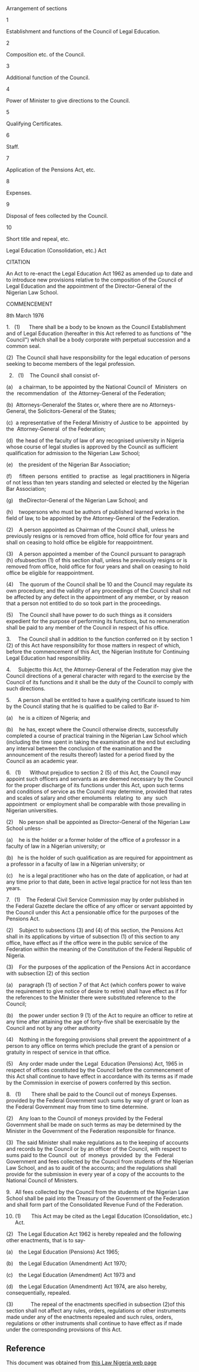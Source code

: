 # 

Arrangement of sections

1

Establishment and functions of the Council of Legal Education.

2

Composition etc. of the Council.

3

Additional function of the Council.

4

Power of Minister to give directions to the Council.

5

Qualifying Certificates.

6

Staff.

7

Application of the Pensions Act, etc.

8

Expenses.

9

Disposal of fees collected by the Council.

10

Short title and repeal, etc.

Legal Education (Consolidation, etc.) Act

CITATION

An Act to re-enact the Legal Education Act 1962 as amended up to date and to introduce new provisions relative to the composition of the Council of Legal Education and the appointment of the Director-General of the Nigerian Law School.

COMMENCEMENT

8th March 1976

1.   (1)      There shall be a body to be known as the Council Establishment and of Legal Education (hereafter in this Act referred to as functions of "the Council") which shall be a body corporate with perpetual succession and a common seal.

(2)  The Council shall have responsibility for the legal education of persons seeking to become members of the legal profession.

2.   (1)    The Council shall consist of-

(a)    a chairman, to be appointed by the National Council of  Ministers  on  the  recommendation  of  the Attorney-General of the Federation;

(b)  Attorneys-Generalof the States or, where there are no Attorneys-General, the Solicitors-General of the States;

(c)  a representative of the Federal Ministry of Justice to be  appointed  by  the  Attorney-General  of the Federation;

(d)  the head of the faculty of law of any recognised university in Nigeria whose course of legal studies is approved by the Council as sufficient qualification for admission to the Nigerian Law School;

(e)    the president of the Nigerian Bar Association;

(f)     fifteen  persons  entitled  to  practise  as  legal practitioners in Nigeria of not less than ten years standing and selected or elected by the Nigerian Bar Association;

(g)    theDirector-General of the Nigerian Law School; and

(h)    twopersons who must be authors of published learned works in the field of law, to be appointed by the Attorney-General of the Federation.

(2)    A person appointed as Chairman of the Council shall, unless he previously resigns or is removed from office, hold office for four years and shall on ceasing to hold office be eligible for reappointment.

(3)    A person appointed a member of the Council pursuant to paragraph (h) ofsubsection (1) of this section shall, unless he previously resigns or is removed from office, hold office for four years and shall on ceasing to hold office be eligible for reappointment.

(4)    The quorum of the Council shall be 10 and the Council may regulate its own procedure; and the validity of any proceedings of the Council shall not be affected by any defect in the appointment of any member, or by reason that a person not entitled to do so took part in the proceedings.

(5)    The Council shall have power to do such things as it considers expedient for the purpose of performing its functions, but no remuneration shall be paid to any member of the Council in respect of his office.

3.     The Council shall in addition to the function conferred on it by section 1 (2) of this Act have responsibility for those matters in respect of which, before the commencement of this Act, the Nigerian Institute for Continuing Legal Education had responsibility.

4.     Subjectto this Act, the Attorney-General of the Federation may give the Council directions of a general character with regard to the exercise by the Council of its functions and it shall be the duty of the Council to comply with such directions.

5.     A person shall be entitled to have a qualifying certificate issued to him by the Council stating that he is qualified to be called to Bar if-

(a)    he is a citizen of Nigeria; and

(b)    he has, except where the Council otherwise directs, successfully completed a course of practical training in the Nigerian Law School which (including the time spent in taking the examination at the end but excluding any interval between the conclusion of the examination and the announcement of the results thereof) lasted for a period fixed by the Council as an academic year.

6.   (1)      Without prejudice to section 2 (5) of this Act, the Council may appoint such officers and servants as are deemed necessary by the Council for the proper discharge of its functions under this Act, upon such terms and conditions of service as the Council may determine, provided that rates and scales of salary and other emoluments  relating  to  any  such  appointment  or employment shall be comparable with those prevailing in Nigerian universities.

(2)    No person shall be appointed as Director-General of the Nigerian Law School unless-

(a)    he is the holder or a former holder of the office of a professor in a faculty of law in a Nigerian university; or

(b)   he is the holder of such qualification as are required for appointment as a professor in a faculty of law in a Nigerian university; or

(c)    he is a legal practitioner who has on the date of application, or had at any time prior to that date, been in active legal practice for not less than ten years.

7.   (1)    The Federal Civil Service Commission may by order published in the Federal Gazette declare the office of any officer or servant appointed by the Council under this Act a pensionable office for the purposes of the Pensions Act.

(2)    Subject to subsections (3) and (4) of this section, the Pensions Act shall in its applications by virtue of subsection (1) of this section to any office, have effect as if the office were in the public service of the Federation within the meaning of the Constitution of the Federal Republic of Nigeria.

(3)    For the purposes of the application of the Pensions Act in accordance with subsection (2) of this section

(a)    paragraph (1) of section 7 of that Act (which con­fers power to waive the requirement to give notice of desire to retire) shall have effect as if for the references to the Minister there were substituted reference to the Council;

(b)    the power under section 9 (1) of the Act to require an officer to retire at any time after attaining the age of forty-five shall be exercisable by the Council and not by any other authority

(4)    Nothing in the foregoing provisions shall prevent the appointment of a person to any office on terms which preclude the grant of a pension or gratuity in respect of service in that office.

(5)    Any order made under the Legal  Education (Pensions) Act, 1965 in respect of offices constituted by the Council before the commencement of this Act shall continue to have effect in accordance with its terms as if made by the Commission in exercise of powers conferred by this section.

8.   (1)       There shall be paid to the Council out of moneys Expenses. provided by the Federal Government such sums by way of grant or loan as the Federal Government may from time to time determine.

(2)    Any loan to the Council of moneys provided by the Federal Government shall be made on such terms as may be determined by the Minister in the Government of the Federation responsible for finance.

(3)  The said Minister shall make regulations as to the keeping of accounts and records by the Council or by an officer of the Council, with respect to sums paid to the Council  out  of  moneys  provided  by  the  Federal Government and fees collected by the Council from students of the Nigerian Law School, and as to audit of the accounts; and the regulations shall provide for the submission in every year of a copy of the accounts to the National Council of Ministers.

9.   All fees collected by the Council from the students of the Nigerian Law School shall be paid into the Treasury of the Government of the Federation and shall form part of the Consolidated Revenue Fund of the Federation.

10. (1)       This Act may be cited as the Legal Education (Consolidation, etc.) Act.

(2)   The Legal Education Act 1962 is hereby repealed and the following other enactments, that is to say-

(a)    the Legal Education (Pensions) Act 1965;

(b)    the Legal Education (Amendment) Act 1970;

(c)    the Legal Education (Amendment) Act 1973 and

(d)    the Legal Education (Amendment) Act 1974, are also hereby, consequentially, repealed.

(3)            The repeal of the enactments specified in subsection (2)of this section shall not affect any rules, orders, regulations or other instruments made under any of the enactments repealed and such rules, orders, regulations or other instruments shall continue to have effect as if made under the corresponding provisions of this Act.

## Reference

This document was obtained from [this Law Nigeria web page](http://www.lawnigeria.com/LFN/L/Legal-Education%28Consolidation-Etc%29Act.php)